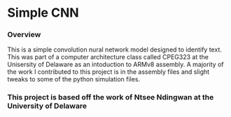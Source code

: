 # Simple CNN
### Overview
This is a simple convolution nural network model designed to identify text. This was part of a computer architecture class called CPEG323 at the Unisersity
of Delaware as an intoduction to ARMv8 assembly. A majority of the work I contributed to this project is in the assembly files and slight tweaks 
to some of the python simulation files. 

### This project is based off the work of Ntsee Ndingwan at the University of Delaware
